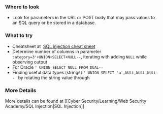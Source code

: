 ### Where to look

- Look for parameters in the URL or POST body that may pass values to an SQL query or be stored in a database. 

### What to try

- Cheatsheet at  [SQL injection cheat sheet](https://portswigger.net/web-security/sql-injection/cheat-sheet)
- Determine number of columns in parameter `category=3'+UNION+SELECT+NULL--`, iterating with adding `NULL` while observing output
- For Oracle `' UNION SELECT NULL FROM DUAL--`
- Finding useful data types (strings) `' UNION SELECT 'a',NULL,NULL,NULL-- ` by rotating the string value through

### More Details

More details can be found at [[Cyber Security/Learning/Web Security Academy/SQL Injection|SQL Injection]]